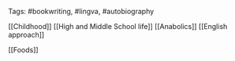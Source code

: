 Tags: #bookwriting, #lingva, #autobiography  

[[Childhood]]
[[High and Middle School life]]
[[Anabolics]]
[[English approach]]

[[Foods]]

